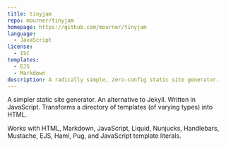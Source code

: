 ```yaml
---
title: tinyjam
repo: mourner/tinyjam
homepage: https://github.com/mourner/tinyjam
language:
  - JavaScript
license:
  - ISC
templates:
  - EJS
  - Markdown
description: A radically simple, zero-config static site generator.
---
```


A simpler static site generator. An alternative to Jekyll. Written in JavaScript. Transforms a directory of templates (of varying types) into HTML.

Works with HTML, Markdown, JavaScript, Liquid, Nunjucks, Handlebars, Mustache, EJS, Haml, Pug, and JavaScript template literals.
